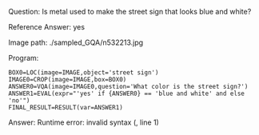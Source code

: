 Question: Is metal used to make the street sign that looks blue and white?

Reference Answer: yes

Image path: ./sampled_GQA/n532213.jpg

Program:

```
BOX0=LOC(image=IMAGE,object='street sign')
IMAGE0=CROP(image=IMAGE,box=BOX0)
ANSWER0=VQA(image=IMAGE0,question='What color is the street sign?')
ANSWER1=EVAL(expr="'yes' if {ANSWER0} == 'blue and white' and else 'no'")
FINAL_RESULT=RESULT(var=ANSWER1)
```
Answer: Runtime error: invalid syntax (<string>, line 1)

